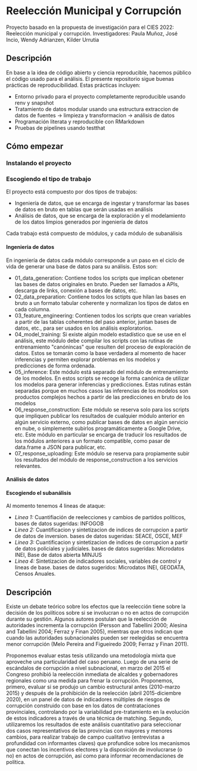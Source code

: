 # Reelección Municipal y Corrupción

Proyecto basado en la propuesta de investigación para el CIES 2022: Reelección municipal y corrupción.
Investigadores: Paula Muñoz, José Incio, Wendy Adrianzen, Kilder Urrutia

## Descripción

En base a la idea de código abierto y ciencia reproducible, hacemos público el código usado para el análisis. El presente repositorio sigue buenas prácticas de reproducibilidad. Estas prácticas incluyen:

- Entorno privado para el proyecto completamente reproducible usando renv y snapshot
- Tratamiento de datos modular usando una estructura extraccion de datos de fuentes -> limpieza y transformacion -> análisis de datos
- Programación literata y reproducible con RMarkdown
- Pruebas de pipelines usando testthat

## Cómo empezar

### Instalando el proyecto

### Escogiendo el tipo de trabajo

El proyecto está compuesto por dos tipos de trabajos:
- Ingeniería de datos, que se encarga de ingestar y transformar las bases de datos en bruto en tablas que serán usadas en análisis
- Análisis de datos, que se encarga de la exploración y el modelamiento de los datos limpios generados por ingeniería de datos

Cada trabajo está compuesto de módulos, y cada módulo de subanálisis

#### Ingenieria de datos
En ingeniería de datos cada módulo corresponde a un paso en el ciclo de vida de generar una base de datos para su análisis. Estos son:
- 01_data_generation: Contiene todos los scripts que implican obetener las bases de datos originales en bruto. Pueden ser llamados a APIs, descarga de links, conexión a bases de datos, etc.
- 02_data_preparation: Contiene todos los sctipts que hilan las bases en bruto a un formato tabular coherente y normalizan los tipos de datos en cada columna.
- 03_feature_engineering: Contienen todos los scripts que crean variables a partir de las tablas coherentes del paso anterior, juntan bases de datos, etc., para ser usados en los análisis exploratorios.
- 04_model_training: Si existe algún modelo estadístico que se use en el análisis, este módulo debe compilar los scripts con las rutinas de entrenamiento "canónincas" que resulten del proceso de exploración de datos. Estos se tomarán como la base verdadera al momento de hacer inferencias y permiten explorar problemas en los modelos y predicciones de forma ordenada.
- 05_inference: Este módulo está separado del módulo de entrenamiento de los modelos. En estos scripts se recoge la forma canónica de utilizar los modelos para generar inferencias y predicciones. Estas rutinas están separadas porque en muchos casos las inferencias de los modelos son productos complejos hechos a partir de las predicciones en bruto de los modelos
- 06_response_construction: Este módulo se reserva solo para los scripts que impliquen publicar los resultados de cualquier módulo anterior en algún servicio externo, como publicar bases de datos en algún servicio en nube, o simplemente subirlos programáticamente a Google Drive, etc. Este módulo en particular se encarga de traducir los resultados de los módulos anteriores a un formato compatible, como pasar de data.frame a JSON para publicar, etc.
- 07_response_uploading: Este módulo se reserva para propiamente subir los resultados del módulo de response_construction a los servicios relevantes.

#### Análisis de datos


#### Escogiendo el subanálisis

Al momento tenemos 4 lineas de ataque:

- *Linea 1:* Cuantifiación de reelecciones y cambios de partidos políticos, bases de datos sugeridas: INFOGOB
- *Linea 2:* Cuantificacion y sintetizacion de indices de corrupcion a partir de datos de inversion. bases de datos sugeridas: SEACE, OSCE, MEF
- *Linea 3:* Cuantificacion y sintetizacion de indices de corrupcion a partir de datos policiales y judiciales. bases de datos sugeridas: Microdatos INEI, Base de datos abierta MINJUS
- *Linea 4:* Sintetizacion de indicadores sociales, variables de control y lineas de base. bases de datos sugeridos: Microdatos INEI, GEODATA, Censos Anuales.

## Descripción

Existe un debate teórico sobre los efectos que la reelección tiene sobre la decisión de los políticos sobre si se involucran o no en actos de corrupción durante su gestión. Algunos autores postulan que la reelección de autoridades incrementa la corrupción (Persson and Tabellini 2000; Alesina and Tabellini 2004; Ferraz y Finan 2005), mientras que otros  indican que cuando las autoridades subnacionales pueden ser reelegidas se encuentra menor corrupción (Melo Pereira and Figueiredo 2009; Ferraz y Finan 2011). 

Proponemos evaluar estas tesis utilizando una metodología mixta que aproveche una particularidad del caso peruano. Luego de una serie de escándalos de corrupción a nivel subnacional, en marzo del 2015 el Congreso prohibió la reelección inmediata de alcaldes y gobernadores regionales como una medida para frenar la corrupción. Proponemos, primero, evaluar si se produjo un cambio estructural antes (2010-marzo 2015) y después de la prohibición de la reelección (abril 2015-diciembre 2020), en un panel de datos de indicadores múltiples de riesgos de corrupción construido con base en los datos de contrataciones provinciales, controlando por la variabilidad pre-tratamiento en la evolución de estos indicadores a través de una técnica de matching. Segundo, utilizaremos los resultados de este análisis cuantitativo para seleccionar dos casos representativos de las provincias con mayores y menores cambios, para realizar trabajo de campo cualitativo (entrevistas a profundidad con informantes claves) que profundice sobre los mecanismos que conectan los incentivos electores y la disposición de involucrarse (o no) en actos de corrupción, así como para informar recomendaciones de política.
